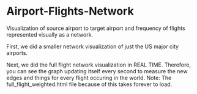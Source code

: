 # Airport-Flights-Network
Visualization of source airport to target airport and frequency of flights represented visually as a network. 

First, we did a smaller network visualization of just the US major city airports.

Next, we did the full flight network visualization in REAL TIME. Therefore, you can see the graph updating itself every second to measure the new edges and things for every flight occuring in the world. Note: The full_flight_weighted.html file because of this takes forever to load. 

